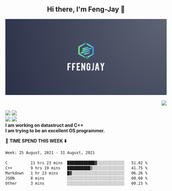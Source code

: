 <h2 align="center"> Hi there, I'm Feng-Jay 👋 </h2>  

![](https://github.com/Feng-Jay/DataStruct/blob/master/Image/1.png)  

<img align="right" src="https://github-readme-stats.vercel.app/api?username=Feng-Jay&show_icons=true&icon_color=CE1D2D&text_color=718096&bg_color=ffffff&hide_title=true" />


&emsp;

![](https://visitor-badge.glitch.me/badge?page_id=Feng-Jay.readme)
![](https://img.shields.io/badge/Concentrate-Cpp-blue)  
![](https://img.shields.io/badge/Rust-primer-orange)
![](https://img.shields.io/badge/Target-OS-9cf)  
**I am working on datastruct and C++**  
**I am trying to be an excellent OS programmer.**  


📘 **TIME SPEND THIS WEEK ⬇️**
<!--START_SECTION:waka-->
```text
Week: 25 August, 2021 - 31 August, 2021

C          11 hrs 23 mins  ████████████▓░░░░░░░░░░░░   51.02 % 
C++        9 hrs 19 mins   ██████████▒░░░░░░░░░░░░░░   41.75 % 
Markdown   1 hr 23 mins    █▓░░░░░░░░░░░░░░░░░░░░░░░   06.26 % 
JSON       8 mins          ░░░░░░░░░░░░░░░░░░░░░░░░░   00.60 % 
Other      3 mins          ░░░░░░░░░░░░░░░░░░░░░░░░░   00.23 % 
```
<!--END_SECTION:waka-->
